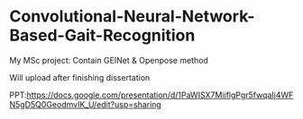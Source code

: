 # Convolutional-Neural-Network-Based-Gait-Recognition
My MSc project: Contain GEINet &amp; Openpose method

Will upload after finishing dissertation

PPT:https://docs.google.com/presentation/d/1PaWISX7MiiflgPgr5fwqaIj4WFN5gD5Q0GeodmvIK_U/edit?usp=sharing
